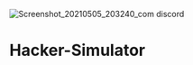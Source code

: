 
![Screenshot_20210505_203240_com discord](https://user-images.githubusercontent.com/83778833/117334502-5b023500-ae9a-11eb-8357-d7a12a91d35b.jpg)
# Hacker-Simulator
